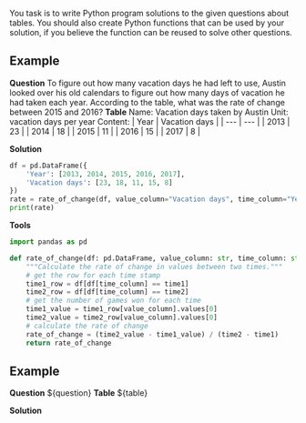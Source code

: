You task is to write Python program solutions to the given questions about tables.
You should also create Python functions that can be used by your solution, if you believe the function can be reused to solve other questions.


## Example
**Question**
To figure out how many vacation days he had left to use, Austin looked over his old calendars to figure out how many days of vacation he had taken each year. According to the table, what was the rate of change between 2015 and 2016?
**Table**
Name: Vacation days taken by Austin
Unit: vacation days per year
Content:
| Year | Vacation days |
| --- | --- |
| 2013 | 23 |
| 2014 | 18 |
| 2015 | 11 |
| 2016 | 15 |
| 2017 | 8 |

**Solution**
```python
df = pd.DataFrame({
    'Year': [2013, 2014, 2015, 2016, 2017],
    'Vacation days': [23, 18, 11, 15, 8]
})
rate = rate_of_change(df, value_column="Vacation days", time_column="Year", time1=2015, time2=2016)
print(rate)
```

**Tools**
```python
import pandas as pd

def rate_of_change(df: pd.DataFrame, value_column: str, time_column: str, time1: int, time2: int) -> float:
    """Calculate the rate of change in values between two times."""
    # get the row for each time stamp
    time1_row = df[df[time_column] == time1]
    time2_row = df[df[time_column] == time2]
    # get the number of games won for each time
    time1_value = time1_row[value_column].values[0]
    time2_value = time2_row[value_column].values[0]
    # calculate the rate of change
    rate_of_change = (time2_value - time1_value) / (time2 - time1)
    return rate_of_change
```


## Example
**Question**
${question}
**Table**
${table}

**Solution**
